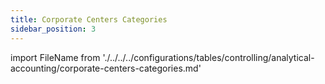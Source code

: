 ```yaml
---
title: Corporate Centers Categories
sidebar_position: 3
---
```



import FileName from './../../../configurations/tables/controlling/analytical-accounting/corporate-centers-categories.md'
 
<FileName />